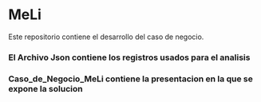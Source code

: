 # MeLi
Este repositorio contiene el desarrollo del caso de negocio. 

### El Archivo Json contiene los registros usados para el analisis

### Caso_de_Negocio_MeLi contiene la presentacion en la que se expone la solucion

